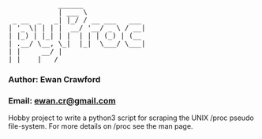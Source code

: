 <pre>
            ______               
            | ___ \              
 _ __  _   _| |_/ / __ ___   ___ 
| '_ \| | | |  __/ '__/ _ \ / __|
| |_) | |_| | |  | | | (_) | (__ 
| .__/ \__, \_|  |_|  \___/ \___|
| |     __/ |                    
|_|    |___/                     
</pre>

### Author: Ewan Crawford
### Email: ewan.cr@gmail.com

Hobby project to write a python3 script for scraping the UNIX /proc pseudo file-system.
For more details on /proc see the man page.
